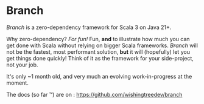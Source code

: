 # Branch

*Branch* is a zero-dependency framework for Scala 3 on Java 21+.

Why zero-dependency? *For fun!* Fun, **and** to illustrate how much you can get done with Scala without relying on
bigger Scala frameworks. *Branch* will not be the fastest, most performant solution, **but** it will (hopefully) let you
get things done quickly! Think of it as the framework for your side-project, not your job.

It's only ~1 month old, and very much an evolving work-in-progress at the moment.

The docs (so far ™️) are on : https://github.com/wishingtreedev/branch